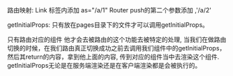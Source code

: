 路由映射:
  Link 标签内添加 as="/a/1"
  Router push的第二个参数添加 ,'/a/2'




getInitialProps:
 只有放在pages目录下的文件才可以调用getInitialProps。

  只有路由对应的组件 他才会去被路由的这个功能去被特定的处理, 当我们在做路由切换的时候，在我们路由真正切换成功之前去调用我们组件中的getInitialProps，然后其return的内容，拿到他上面的内容, 传到对应的组件当中去渲染这个组件.
  getInitialProps无论是在服务端渲染还是在客户端渲染都是会被执行的。